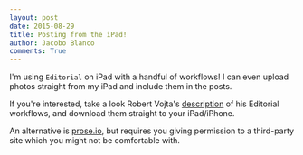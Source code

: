 ```yaml
--- 
layout: post
date: 2015-08-29
title: Posting from the iPad!
author: Jacobo Blanco
comments: True
--- 
```


I'm using ```Editorial``` on iPad with a handful of workflows! I can even upload photos straight from my iPad and include them in the posts.

If you're interested, take a look Robert Vojta's [description](http://www.robertvojta.com/2015/05/12/editorial-workflows-for-jekyll-blogging/) of his Editorial workflows, and download them straight to your iPad/iPhone.

An alternative is [prose.io](http://prose.io), but requires you giving permission to a third-party site which you might not be comfortable with.